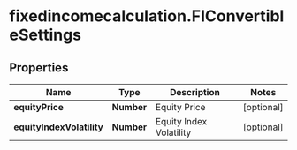 # fixedincomecalculation.FIConvertibleSettings

## Properties

Name | Type | Description | Notes
------------ | ------------- | ------------- | -------------
**equityPrice** | **Number** | Equity Price | [optional] 
**equityIndexVolatility** | **Number** | Equity Index Volatility | [optional] 



